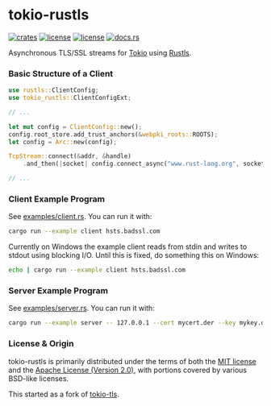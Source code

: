 # tokio-rustls
[![crates](https://img.shields.io/crates/v/tokio-rustls.svg)](https://crates.io/crates/tokio-rustls) [![license](https://img.shields.io/badge/License-MIT-blue.svg)](https://github.com/quininer/tokio-rustls/blob/master/LICENSE-MIT) [![license](https://img.shields.io/badge/License-Apache%202.0-blue.svg)](https://github.com/quininer/tokio-rustls/blob/master/LICENSE-APACHE) [![docs.rs](https://docs.rs/tokio-rustls/badge.svg)](https://docs.rs/tokio-rustls/)

Asynchronous TLS/SSL streams for [Tokio](https://tokio.rs/) using
[Rustls](https://github.com/ctz/rustls).

### Basic Structure of a Client

```rust
use rustls::ClientConfig;
use tokio_rustls::ClientConfigExt;

// ...

let mut config = ClientConfig::new();
config.root_store.add_trust_anchors(&webpki_roots::ROOTS);
let config = Arc::new(config);

TcpStream::connect(&addr, &handle)
	.and_then(|socket| config.connect_async("www.rust-lang.org", socket))

// ...
```

### Client Example Program

See [examples/client.rs](examples/client.rs). You can run it with:

```sh
cargo run --example client hsts.badssl.com
```

Currently on Windows the example client reads from stdin and writes to stdout using
blocking I/O. Until this is fixed, do something this on Windows:

```sh
echo | cargo run --example client hsts.badssl.com
```

### Server Example Program

See [examples/server.rs](examples/server.rs). You can run it with:

```sh
cargo run --example server -- 127.0.0.1 --cert mycert.der --key mykey.der
```

### License & Origin

tokio-rustls is primarily distributed under the terms of both the [MIT license](LICENSE-MIT) and
the [Apache License (Version 2.0)](LICENSE-APACHE), with portions covered by various BSD-like
licenses.

This started as a fork of [tokio-tls](https://github.com/tokio-rs/tokio-tls).
